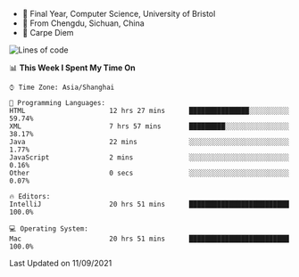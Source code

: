 - :school: Final Year, Computer Science, University of Bristol 
- :panda_face: From Chengdu, Sichuan, China
- :musical_keyboard: Carpe Diem

<!--START_SECTION:waka-->
![Lines of code](https://img.shields.io/badge/From%20Hello%20World%20I%27ve%20Written-115741%20lines%20of%20code-blue)

📊 **This Week I Spent My Time On** 

```text
⌚︎ Time Zone: Asia/Shanghai

💬 Programming Languages: 
HTML                     12 hrs 27 mins      ███████████████░░░░░░░░░░   59.74% 
XML                      7 hrs 57 mins       █████████░░░░░░░░░░░░░░░░   38.17% 
Java                     22 mins             ░░░░░░░░░░░░░░░░░░░░░░░░░   1.77% 
JavaScript               2 mins              ░░░░░░░░░░░░░░░░░░░░░░░░░   0.16% 
Other                    0 secs              ░░░░░░░░░░░░░░░░░░░░░░░░░   0.07%

🔥 Editors: 
IntelliJ                 20 hrs 51 mins      █████████████████████████   100.0%

💻 Operating System: 
Mac                      20 hrs 51 mins      █████████████████████████   100.0%

```


 Last Updated on 11/09/2021
<!--END_SECTION:waka-->
